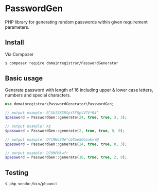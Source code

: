 # PasswordGen

PHP library for generating random passwords within given requirement parameters.

## Install

Via Composer

``` bash
$ composer require domainregistrar/PasswordGenerator
```

## Basic usage

Generate password with length of 16 including upper & lower case letters, numbers and special characters.

``` php
use domainregistrar\PasswordGenerator\PasswordGen;

// output example: B^XUfZXXRSpY5FOpVV7V*R4^
$password = PasswordGen::generate(24, true, true, 3, 3);

// output example: Az
$password = PasswordGen::generate(2, true, true, 0, 0);

// output example: Q?tMHcSOe^cGTmeSObaakvY@
$password = PasswordGen::generate(24, true, true, 0, 3);

// output example: D79MFMAwfr
$password = PasswordGen::generate(10, true, true, 2, 0);
```

## Testing
``` bash
$ php vendor/bin/phpunit
```